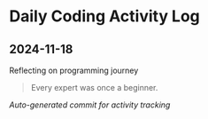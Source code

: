 # Daily Coding Activity Log

## 2024-11-18

Reflecting on programming journey

> Every expert was once a beginner.

*Auto-generated commit for activity tracking*
